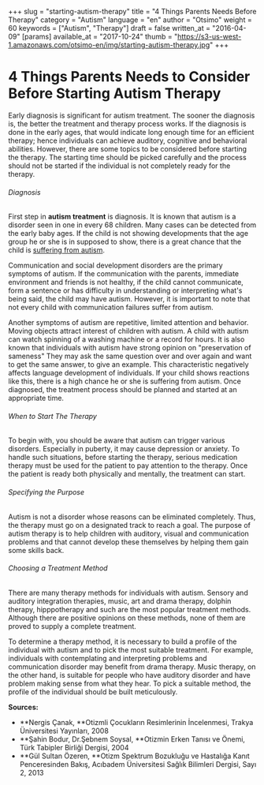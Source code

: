 +++
slug = "starting-autism-therapy"
title = "4 Things Parents Needs Before Therapy"
category = "Autism"
language = "en"
author = "Otsimo"
weight = 60
keywords = ["Autism", "Therapy"]
draft = false
written_at = "2016-04-09"
[params]
available_at = "2017-10-24"
thumb = "https://s3-us-west-1.amazonaws.com/otsimo-en/img/starting-autism-therapy.jpg"
+++


# 4 Things Parents Needs to Consider Before Starting Autism Therapy

Early diagnosis is significant for autism treatment. The sooner the diagnosis is, the better the treatment and therapy process works. If the diagnosis is done in the early ages, that would indicate long enough time for an efficient therapy; hence individuals can achieve auditory, cognitive and behavioral abilities. However, there are some topics to be considered before starting the therapy. The starting time should be picked carefully and the process should not be started if the individual is not completely ready for the therapy.


###### Diagnosis

First step in **autism treatment** is diagnosis. It is known that autism is a disorder seen in one in every 68 children. Many cases can be detected from the early baby ages. If the child is not showing developments that the age group he or she is in supposed to show, there is a great chance that the child is [suffering from autism](/typical-characteristics-autism-spectrum-disorder/).

Communication and social development disorders are the primary symptoms of autism. If the communication with the parents, immediate environment and friends is not healthy, if the child cannot communicate, form a sentence or has difficulty in understanding or interpreting what's being said, the child may have autism. However, it is important to note that not every child with communication failures suffer from autism.


Another symptoms of autism are repetitive, limited attention and behavior. Moving objects attract interest of children with autism. A child with autism can watch spinning of a washing machine or a record for hours. It is also known that individuals with autism have strong opinion on "preservation of sameness" They may ask the same question over and over again and want to get the same answer, to give an example. This characteristic negatively affects language development of individuals. If your child shows reactions like this, there is a high chance he or she is suffering from autism. Once diagnosed, the treatment process should be planned and started at an appropriate time.

###### When to Start The Therapy

To begin with, you should be aware that autism can trigger various disorders. Especially in puberty, it may cause depression or anxiety. To handle such situations, before starting the therapy, serious medication therapy must be used for the patient to pay attention to the therapy. Once the patient is ready both physically and mentally, the treatment can start.

###### Specifying the Purpose

Autism is not a disorder whose reasons can be eliminated completely. Thus, the therapy must go on a designated track to reach a goal. The purpose of autism therapy is to help children with auditory, visual and communication problems and that cannot develop these themselves by helping them gain some skills back.

###### Choosing a Treatment Method

There are many therapy methods for individuals with autism. Sensory and auditory integration therapies, music, art and drama therapy, dolphin therapy, hipppotherapy and such are the most popular treatment methods. Although there are positive opinions on these methods, none of them are proved to supply a complete treatment.

To determine a therapy method, it is necessary to build a profile of the individual with autism and to pick the most suitable treatment. For example, individuals with contemplating and interpreting problems and communication disorder may benefit from drama therapy. Music therapy, on the other hand, is suitable for people who have auditory disorder and have problem making sense from what they hear. To pick a suitable method, the profile of the individual should be built meticulously.

**Sources:**

  * **Nergis Çanak, **Otizmli Çocukların Resimlerinin İncelenmesi, Trakya Üniversitesi Yayınları, 2008
  * **Şahin Bodur, Dr.Şebnem Soysal, **Otizmin Erken Tanısı ve Önemi, Türk Tabipler Birliği Dergisi, 2004
  * **Gül Sultan Özeren, **Otizm Spektrum Bozukluğu ve Hastalığa Kanıt Penceresinden Bakış, Acıbadem Üniversitesi Sağlık Bilimleri Dergisi, Sayı 2, 2013
